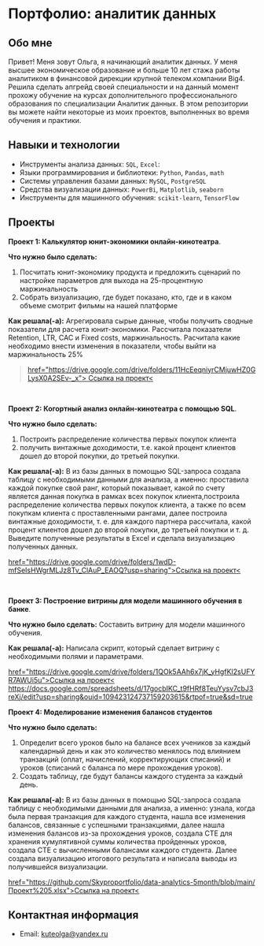 # Портфолио: аналитик данных

## Обо мне 
Привет! Меня зовут Ольга, я начинающий аналитик данных. 
У меня высшее экономическое образование и больше 10 лет стажа работы аналитиком в финансовой дирекции крупной телеком.компании Big4. Решила сделать апгрейд своей специальности и на данный момент прохожу обучение на курсах дополнительного профессионального образования по специализации Аналитик данных.
В этом репозитории вы можете найти некоторые из моих проектов, выполненных во время обучения и практики.
<br>

## Навыки и технологии
- Инструменты анализа данных: ``SQL``, ``Excel``: 
- Языки программирования и библиотеки: ``Python``, ``Pandas``, ``math`` 
- Системы управления базами данных: ``MySQL``, ``PostgreSQL``
- Средства визуализации данных: ``PowerBi``, ``Matplotlib``, ``seaborn``
- Инструменты для машинного обучения: ``scikit-learn``, ``TensorFlow``
## Проекты

<p><strong>Проект 1: Калькулятор юнит-экономики онлайн-кинотеатра</strong>.</p>
<p><strong>Что нужно было сделать:</strong><p>
<ol>
  <li>Посчитать юнит-экономику продукта и предложить сценарий по настройке параметров для выхода на 25-процентную маржинальность</li>
  <li>Собрать визуализацию, где будет показано, кто, где и в каком объеме смотрит фильмы на нашей платформе</li>
</ol>

<p><strong>Как решала(-а):</strong> Агрегировала сырые данные, чтобы получить сводные показатели для расчета юнит-экономики. Рассчитала показатели Retention, LTR, CAC и Fixed costs, маржинальность. Расчитала какие необходимо внести изменения в показатели, чтобы выйти на маржинальность 25%

> [href="https://drive.google.com/drive/folders/11HcEeqniyrCMjuwHZ0GLysX0A2SEv-_x"> Ссылка на проект<](https://docs.google.com/spreadsheets/d/1mBuNMJ2KZyPHqt0LQIIxnq0En03MsUmlQ_immv2bYMY/edit?usp=sharing)

<br> 
<p> <strong>Проект 2: Когортный анализ онлайн-кинотеатра с помощью SQL</strong>.</p>
<p><strong>Что нужно было сделать:</strong>  <p>
  <ol>
  <li>Построить распределение количества первых покупок клиента</li>
  <li> получить винтажные доходимости, т.е. какой процент клиентов дошел до второй покупки, до третьей покупки.</li>
</ol>

<p><strong>Как решала(-а):</strong> В из базы данных в помощью SQL-запроса создала таблицу с необходимыми данными для анализа, а именно: проставила каждой покупке свой ранг, который показывает, какой по счету является данная покупка в рамках всех покупок клиента,построила распределение количества первых покупок клиента, а также по всем покупкам клиента с проставленными рангами, далее построила винтажные доходимости, т. е. для каждого партнера рассчитала, какой процент клиентов дошел до второй покупки, до третьей покупки и т. д. Выведите полученные результаты в Excel и сделала визуализацию полученных данных.<p>
  
[href="https://drive.google.com/drive/folders/1wdD-mfSeIsHWgrMLJz8Tv_ClAuP_EAOQ?usp=sharing">Ссылка на проект<](https://docs.google.com/spreadsheets/d/1C39kbFdyW4gMlBjisbxNR4gdHlFFl4O8/edit?usp=sharing&ouid=109423124737159203615&rtpof=true&sd=true)

<br> 
<p><strong>Проект 3: Построение витрины для модели машинного обучения в банке</strong>. </p> 
<p><strong>Что нужно было сделать:</strong> Cоставить витрину для модели машинного обучения.<p>
  
<p><strong>Как решала(-а):</strong> Написала скрипт, который сделает витрину с необходимыми полями и параметрами.<p>

[ href="https://drive.google.com/drive/folders/1QOk5AAh6x7jK_yHgfKI2sUFYR7AWUi5u">Ссылка на проект<](https://metabase.sky.pro/question/76684)
https://docs.google.com/spreadsheets/d/17gocbIKC_t9fHRf8TeuYysv7cbJ3reXj/edit?usp=sharing&ouid=109423124737159203615&rtpof=true&sd=true



<p><strong>Проект 4: Моделирование изменения балансов студентов</strong></p> 
<p><strong>Что нужно было сделать:</strong><p>
<ol>
  <li>Определит всего уроков было на балансе всех учеников за каждый календарный день и как это количество менялось под влиянием транзакций (оплат, начислений, корректирующих списаний) и уроков (списаний с баланса по мере прохождения уроков).</li>
  <li>Создать таблицу, где будут балансы каждого студента за каждый день.</li>
</ol>

<p><strong>Как решала(-а):</strong> В из базы данных в помощью SQL-запроса создала таблицу с необходимыми данными для анализа, а именно: узнала, когда была первая транзакция для каждого студента, нашла все изменения балансов, связанные с успешными транзакциями, далее нашла изменения балансов из-за прохождения уроков, создала CTE для хранения кумулятивной суммы количества пройденных уроков, создала CTE с вычисленными балансами каждого студента. Далее создала визуализацию итогового результата и написала выводы из получившейся визуализации.<p>

[ href="https://github.com/Skyproportfolio/data-analytics-5month/blob/main/Проект%205.xlsx">Ссылка на проект<](https://docs.google.com/spreadsheets/d/1wg2t9x4ubTqCuQ5qHl-khgtiHmuXNhPV/edit?usp=sharing&ouid=109423124737159203615&rtpof=true&sd=true)


## Контактная информация
- Email: kuteolga@yandex.ru

